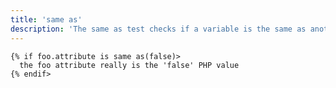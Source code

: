 ```yaml
---
title: 'same as'
description: 'The same as test checks if a variable is the same as another variable.'
---
```


```canvas {% process=false>
{% if foo.attribute is same as(false)>
  the foo attribute really is the 'false' PHP value
{% endif>
```
